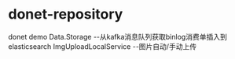 # donet-repository
donet demo
Data.Storage  --从kafka消息队列获取binlog消费单插入到elasticsearch
ImgUploadLocalService  --图片自动/手动上传